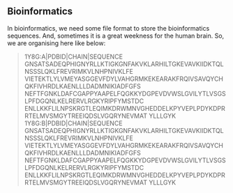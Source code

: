 ## Bioinformatics
In bioinformatics, we need some file format to store the bioinformatics sequences. And, sometimes it is a great weekness for the human brain.
So, we are organising here like below:

>1Y8G:A|PDBID|CHAIN|SEQUENCE
GNSATSADEQPHIGNYRLLKTIGKGNFAKVKLARHILTGKEVAVKIIDKTQLNSSSLQKLFREVRIMKVLNHPNIVKLFE
VIETEKTLYLVMEYASGGEVFDYLVAHGRMKEKEARAKFRQIVSAVQYCHQKFIVHRDLKAENLLLDADMNIKIADFGFS
NEFTFGNKLDAFCGAPPYAAPELFQGKKYDGPEVDVWSLGVILYTLVSGSLPFDGQNLKELRERVLRGKYRIPFYMSTDC
ENLLKKFLILNPSKRGTLEQIMKDRWMNVGHEDDELKPYVEPLPDYKDPRRTELMVSMGYTREEIQDSLVGQRYNEVMAT
YLLLGYK
>1Y8G:B|PDBID|CHAIN|SEQUENCE
GNSATSADEQPHIGNYRLLKTIGKGNFAKVKLARHILTGKEVAVKIIDKTQLNSSSLQKLFREVRIMKVLNHPNIVKLFE
VIETEKTLYLVMEYASGGEVFDYLVAHGRMKEKEARAKFRQIVSAVQYCHQKFIVHRDLKAENLLLDADMNIKIADFGFS
NEFTFGNKLDAFCGAPPYAAPELFQGKKYDGPEVDVWSLGVILYTLVSGSLPFDGQNLKELRERVLRGKYRIPFYMSTDC
ENLLKKFLILNPSKRGTLEQIMKDRWMNVGHEDDELKPYVEPLPDYKDPRRTELMVSMGYTREEIQDSLVGQRYNEVMAT
YLLLGYK
